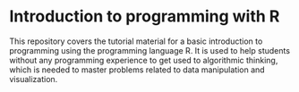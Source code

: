 
# Introduction to programming with R

This repository covers the tutorial material for a basic introduction to programming
using the programming language R. It is used to help students without any programming
experience to get used to algorithmic thinking, which is needed to master problems
related to data manipulation and visualization.

  
